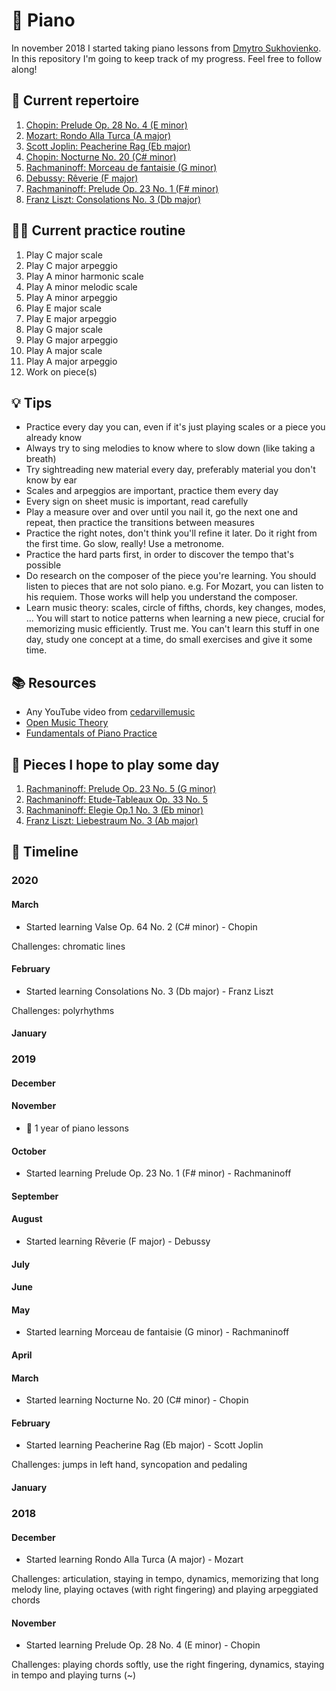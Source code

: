 # 🎹 Piano

In november 2018 I started taking piano lessons from [Dmytro Sukhovienko](https://www.dmytro.net/). In this repository I'm going to keep track of my progress. Feel free to follow along!

## 🎼 Current repertoire

1. [Chopin: Prelude Op. 28 No. 4 (E minor)](https://www.youtube.com/watch?v=90wBhBZjAUQ)
2. [Mozart: Rondo Alla Turca (A major)](https://www.youtube.com/watch?v=A_THdzBnHy0)
3. [Scott Joplin: Peacherine Rag (Eb major)](https://www.youtube.com/watch?v=Z8c8eFXNolg)
4. [Chopin: Nocturne No. 20 (C# minor)](https://www.youtube.com/watch?v=OvoObzPGXZ0)
5. [Rachmaninoff: Morceau de fantaisie (G minor)](https://www.youtube.com/watch?v=p8KIhwVFxGI)
6. [Debussy: Rêverie (F major)](https://www.youtube.com/watch?v=Hdj147NcjS0)
7. [Rachmaninoff: Prelude Op. 23 No. 1 (F# minor)](https://www.youtube.com/watch?v=-BA6YsMC18U)
8. [Franz Liszt: Consolations No. 3 (Db major)](https://www.youtube.com/watch?v=hLXOOeMKmJc)

## 🏋️‍♀️ Current practice routine

1. Play C major scale
2. Play C major arpeggio
3. Play A minor harmonic scale
4. Play A minor melodic scale
5. Play A minor arpeggio
6. Play E major scale
7. Play E major arpeggio
8. Play G major scale
9. Play G major arpeggio
10. Play A major scale
11. Play A major arpeggio
12. Work on piece(s)

## 💡 Tips

* Practice every day you can, even if it's just playing scales or a piece you already know
* Always try to sing melodies to know where to slow down (like taking a breath)
* Try sightreading new material every day, preferably material you don't know by ear
* Scales and arpeggios are important, practice them every day
* Every sign on sheet music is important, read carefully
* Play a measure over and over until you nail it, go the next one and repeat, then practice the transitions between measures
* Practice the right notes, don't think you'll refine it later. Do it right from the first time. Go slow, really! Use a metronome.
* Practice the hard parts first, in order to discover the tempo that's possible
* Do research on the composer of the piece you're learning. You should listen to pieces that are not solo piano. e.g. For Mozart, you can listen to his requiem. Those works will help you understand the composer.
* Learn music theory: scales, circle of fifths, chords, key changes, modes, ... You will start to notice patterns when learning a new piece, crucial for memorizing music efficiently. Trust me. You can't learn this stuff in one day, study one concept at a time, do small exercises and give it some time.

## 📚 Resources

* Any YouTube video from [cedarvillemusic](https://www.youtube.com/user/cedarvillemusic)
* [Open Music Theory](http://openmusictheory.com/contents.html)
* [Fundamentals of Piano Practice](https://fundamentals-of-piano-practice.readthedocs.io/)

## 🎯 Pieces I hope to play some day

1. [Rachmaninoff: Prelude Op. 23 No. 5 (G minor)](https://www.youtube.com/watch?v=9idfQVkqKyw)
2. [Rachmaninoff: Etude-Tableaux Op. 33 No. 5](https://www.youtube.com/watch?v=DDjKAySWrkU)
3. [Rachmaninoff: Elegie Op.1 No. 3 (Eb minor)](https://www.youtube.com/watch?v=Wx3ZTAQ6boo)
4. [Franz Liszt: Liebestraum No. 3 (Ab major)](https://www.youtube.com/watch?v=InKk1aowFZ4)

## 📅 Timeline

### 2020

#### March

- Started learning Valse Op. 64 No. 2 (C# minor) - Chopin

Challenges: chromatic lines

#### February

- Started learning Consolations No. 3 (Db major) - Franz Liszt

Challenges: polyrhythms

#### January

### 2019

#### December

#### November

- 🥳 1 year of piano lessons

#### October

- Started learning Prelude Op. 23 No. 1 (F# minor) - Rachmaninoff

#### September

#### August

- Started learning Rêverie (F major) - Debussy

#### July

#### June

#### May

- Started learning Morceau de fantaisie (G minor) - Rachmaninoff

#### April

#### March

- Started learning Nocturne No. 20 (C# minor) - Chopin

#### February

- Started learning Peacherine Rag (Eb major) - Scott Joplin

Challenges: jumps in left hand, syncopation and pedaling

#### January

### 2018

#### December

- Started learning Rondo Alla Turca (A major) - Mozart

Challenges: articulation, staying in tempo, dynamics, memorizing that long melody line, playing octaves (with right fingering) and playing arpeggiated chords

#### November

- Started learning Prelude Op. 28 No. 4 (E minor) - Chopin

Challenges: playing chords softly, use the right fingering, dynamics, staying in tempo and playing turns (~)
